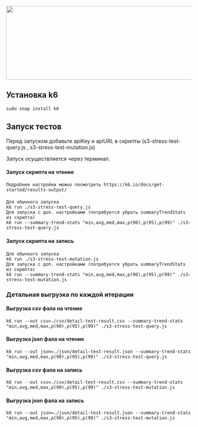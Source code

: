 <p align="center">
  <img width="600" height="200" src="https://upload.wikimedia.org/wikipedia/commons/5/54/K6-load-testing-tool-logo.svg">
</p>


## Установка k6
    sudo snap install k6

## Запуск тестов
Перед запуском добавьте apiKey и apiURL в скрипты (s3-stress-test-query.js , s3-stress-test-mutation.js)

Запуск осуществляется через терминал.
#### Запуск скрипта на чтение
    Подробнее настройки можно посмотреть https://k6.io/docs/get-started/results-output/
####
    Для обычного запуска
    k6 run ./s3-stress-test-query.js
    Для запуска с доп. настройками (потребуется убрать summaryTrendStats из скрипта)
    k6 run --summary-trend-stats "min,avg,med,max,p(90),p(95),p(99)" ./s3-stress-test-query.js    
#### Запуск скрипта на запись
#### 
    Для обычного запуска
    k6 run ./s3-stress-test-mutation.js
    Для запуска с доп. настройками (потребуется убрать summaryTrendStats из скрипта)
    k6 run --summary-trend-stats "min,avg,med,max,p(90),p(95),p(99)" ./s3-stress-test-mutation.js

### Детальная выгрузка по каждой итерации

#### Выгрузка csv фала на чтение
    
    k6 run --out csv=./csv/detail-test-result.csv --summary-trend-stats "min,avg,med,max,p(90),p(95),p(99)" ./s3-stress-test-query.js

#### Выгрузка json фала на чтение
    
    k6 run --out json=./json/detail-test-result.json --summary-trend-stats "min,avg,med,max,p(90),p(95),p(99)" ./s3-stress-test-query.js

#### Выгрузка csv фала на запись
    
    k6 run --out csv=./csv/detail-test-result.csv --summary-trend-stats "min,avg,med,max,p(90),p(95),p(99)" ./s3-stress-test-mutation.js

#### Выгрузка json фала на запись
    
    k6 run --out json=./json/detail-test-result.json --summary-trend-stats "min,avg,med,max,p(90),p(95),p(99)" ./s3-stress-test-mutation.js
